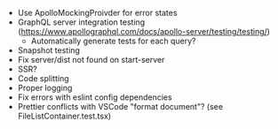 - Use ApolloMockingProivder for error states
- GraphQL server integration testing (https://www.apollographql.com/docs/apollo-server/testing/testing/)
  - Automatically generate tests for each query?
- Snapshot testing
- Fix server/dist not found on start-server
- SSR?
- Code splitting
- Proper logging
- Fix errors with eslint config dependencies
- Prettier conflicts with VSCode "format document"? (see FileListContainer.test.tsx)
